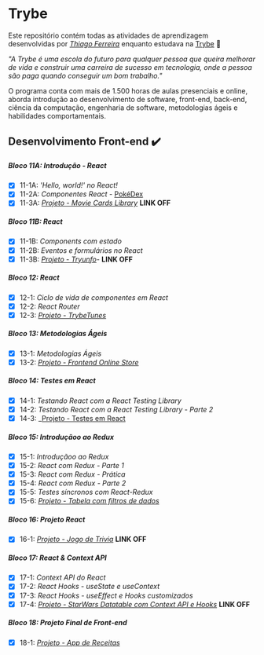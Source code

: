 # Trybe

Este repositório contém todas as atividades de aprendizagem desenvolvidas por _[Thiago Ferreira](https://www.linkedin.com/in/thiagoferreirarose)_ enquanto estudava na [Trybe](https://www.betrybe.com/) :rocket:

_"A Trybe é uma escola do futuro para qualquer pessoa que queira melhorar de vida e construir uma carreira de sucesso em tecnologia, onde a pessoa são paga quando conseguir um bom trabalho."_

O programa conta com mais de 1.500 horas de aulas presenciais e online, aborda introdução ao desenvolvimento de software, front-end, back-end, ciência da computação, engenharia de software, metodologias ágeis e habilidades comportamentais.

## Desenvolvimento Front-end :heavy_check_mark:

##### Bloco 11A: Introdução - React

- [x] 11-1A: _'Hello, world!' no React!_
- [x] 11-2A: _Componentes React_ - [PokéDex](https://github.com/Thiago-FR/exercise-pokedex-state)
- [x] 11-3A: _[Projeto - Movie Cards Library]()_ **LINK OFF**

##### Bloco 11B: React

- [x] 11-1B: _Components com estado_
- [x] 11-2B: _Eventos e formulários no React_
- [X] 11-3B: _[Projeto - Tryunfo]()_- **LINK OFF**

##### Bloco 12: React


- [x] 12-1: _Ciclo de vida de componentes em React_
- [x] 12-2: _React Router_
- [x] 12-3: _[Projeto - TrybeTunes](https://github.com/Thiago-FR/trybe-tunes)_

##### Bloco 13: Metodologias Ágeis

- [x] 13-1: _Metodologias Ágeis_
- [x] 13-2: _[Projeto - Frontend Online Store](https://github.com/Thiago-FR/Front-End-Online-Store)_

##### Bloco 14: Testes em React

- [x] 14-1: _Testando React com a React Testing Library_
- [x] 14-2: _Testando React com a React Testing Library - Parte 2_
- [x] 14-3: _[Projeto - Testes em React](https://github.com/Thiago-FR/React-Testing-Library)

##### Bloco 15: Introduçãoo ao Redux

- [x] 15-1: _Introduçãoo ao Redux_
- [x] 15-2: _React com Redux - Parte 1_
- [x] 15-3: _React com Redux - Prática_
- [x] 15-4: _React com Redux - Parte 2_
- [x] 15-5: _Testes síncronos com React-Redux_
- [x] 15-6: _[Projeto - Tabela com filtros de dados](https://github.com/Thiago-FR/trybe-wallet)_

##### Bloco 16: Projeto React

- [x] 16-1: _[Projeto - Jogo de Trivia]()_ **LINK OFF**

##### Bloco 17: React & Context API

- [x] 17-1: _Context API do React_
- [x] 17-2: _React Hooks - useState e useContext_
- [x] 17-3: _React Hooks - useEffect e Hooks customizados_
- [x] 17-4: _[Projeto - StarWars Datatable com Context API e Hooks]()_ **LINK OFF**

##### Bloco 18: Projeto Final de Front-end

- [X] 18-1: _[Projeto - App de Receitas](https://github.com/Thiago-FR/App-de-Receitas)_
